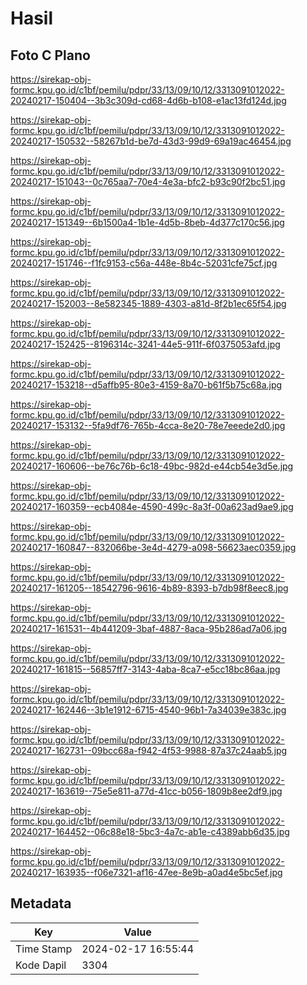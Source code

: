 # Hasil

## Foto C Plano

https://sirekap-obj-formc.kpu.go.id/c1bf/pemilu/pdpr/33/13/09/10/12/3313091012022-20240217-150404--3b3c309d-cd68-4d6b-b108-e1ac13fd124d.jpg

https://sirekap-obj-formc.kpu.go.id/c1bf/pemilu/pdpr/33/13/09/10/12/3313091012022-20240217-150532--58267b1d-be7d-43d3-99d9-69a19ac46454.jpg

https://sirekap-obj-formc.kpu.go.id/c1bf/pemilu/pdpr/33/13/09/10/12/3313091012022-20240217-151043--0c765aa7-70e4-4e3a-bfc2-b93c90f2bc51.jpg

https://sirekap-obj-formc.kpu.go.id/c1bf/pemilu/pdpr/33/13/09/10/12/3313091012022-20240217-151349--6b1500a4-1b1e-4d5b-8beb-4d377c170c56.jpg

https://sirekap-obj-formc.kpu.go.id/c1bf/pemilu/pdpr/33/13/09/10/12/3313091012022-20240217-151746--f1fc9153-c56a-448e-8b4c-52031cfe75cf.jpg

https://sirekap-obj-formc.kpu.go.id/c1bf/pemilu/pdpr/33/13/09/10/12/3313091012022-20240217-152003--8e582345-1889-4303-a81d-8f2b1ec65f54.jpg

https://sirekap-obj-formc.kpu.go.id/c1bf/pemilu/pdpr/33/13/09/10/12/3313091012022-20240217-152425--8196314c-3241-44e5-911f-6f0375053afd.jpg

https://sirekap-obj-formc.kpu.go.id/c1bf/pemilu/pdpr/33/13/09/10/12/3313091012022-20240217-153218--d5affb95-80e3-4159-8a70-b61f5b75c68a.jpg

https://sirekap-obj-formc.kpu.go.id/c1bf/pemilu/pdpr/33/13/09/10/12/3313091012022-20240217-153132--5fa9df76-765b-4cca-8e20-78e7eeede2d0.jpg

https://sirekap-obj-formc.kpu.go.id/c1bf/pemilu/pdpr/33/13/09/10/12/3313091012022-20240217-160606--be76c76b-6c18-49bc-982d-e44cb54e3d5e.jpg

https://sirekap-obj-formc.kpu.go.id/c1bf/pemilu/pdpr/33/13/09/10/12/3313091012022-20240217-160359--ecb4084e-4590-499c-8a3f-00a623ad9ae9.jpg

https://sirekap-obj-formc.kpu.go.id/c1bf/pemilu/pdpr/33/13/09/10/12/3313091012022-20240217-160847--832066be-3e4d-4279-a098-56623aec0359.jpg

https://sirekap-obj-formc.kpu.go.id/c1bf/pemilu/pdpr/33/13/09/10/12/3313091012022-20240217-161205--18542796-9616-4b89-8393-b7db98f8eec8.jpg

https://sirekap-obj-formc.kpu.go.id/c1bf/pemilu/pdpr/33/13/09/10/12/3313091012022-20240217-161531--4b441209-3baf-4887-8aca-95b286ad7a06.jpg

https://sirekap-obj-formc.kpu.go.id/c1bf/pemilu/pdpr/33/13/09/10/12/3313091012022-20240217-161815--56857ff7-3143-4aba-8ca7-e5cc18bc86aa.jpg

https://sirekap-obj-formc.kpu.go.id/c1bf/pemilu/pdpr/33/13/09/10/12/3313091012022-20240217-162446--3b1e1912-6715-4540-96b1-7a34039e383c.jpg

https://sirekap-obj-formc.kpu.go.id/c1bf/pemilu/pdpr/33/13/09/10/12/3313091012022-20240217-162731--09bcc68a-f942-4f53-9988-87a37c24aab5.jpg

https://sirekap-obj-formc.kpu.go.id/c1bf/pemilu/pdpr/33/13/09/10/12/3313091012022-20240217-163619--75e5e811-a77d-41cc-b056-1809b8ee2df9.jpg

https://sirekap-obj-formc.kpu.go.id/c1bf/pemilu/pdpr/33/13/09/10/12/3313091012022-20240217-164452--06c88e18-5bc3-4a7c-ab1e-c4389abb6d35.jpg

https://sirekap-obj-formc.kpu.go.id/c1bf/pemilu/pdpr/33/13/09/10/12/3313091012022-20240217-163935--f06e7321-af16-47ee-8e9b-a0ad4e5bc5ef.jpg


## Metadata

| Key        | Value               |
| ---------- | ------------------- |
| Time Stamp | 2024-02-17 16:55:44 |
| Kode Dapil | 3304                |



